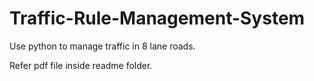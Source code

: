 # Traffic-Rule-Management-System
Use python to manage traffic in 8 lane roads.

Refer pdf file inside readme folder.
